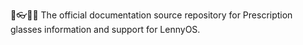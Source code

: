 📜️👓️💾️📖️ The official documentation source repository for Prescription glasses information and support for LennyOS.
